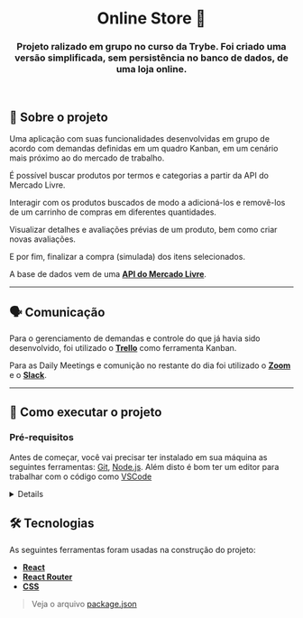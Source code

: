 <h1 align="center">Online Store 🛒</h1>

<h3 align="center">Projeto ralizado em grupo no curso da Trybe. Foi criado uma versão simplificada, sem persistência no banco de dados, de uma loja online.</h3>
<br/>

## 📰 Sobre o projeto

Uma aplicação com suas funcionalidades desenvolvidas em grupo de acordo com demandas definidas em um quadro Kanban, em um cenário mais próximo ao do mercado de trabalho.

É possível buscar produtos por termos e categorias a partir da API do Mercado Livre.

Interagir com os produtos buscados de modo a adicioná-los e removê-los de um carrinho de compras em diferentes quantidades.

Visualizar detalhes e avaliações prévias de um produto, bem como criar novas avaliações.

E por fim, finalizar a compra (simulada) dos itens selecionados.

A base de dados vem de uma **[API do Mercado Livre](https://developers.mercadolivre.com.br/pt_br/api-docs-pt-br)**.

---

## 🗣️ Comunicação
Para o gerenciamento de demandas e controle do que já havia sido desenvolvido, foi utilizado o **[Trello](https://trello.com/)** como ferramenta Kanban.

Para as Daily Meetings e comunição no restante do dia foi utilizado o **[Zoom](https://zoom.us/)** e o **[Slack](https://slack.com/intl/pt-br/)**.

---

## 🚀 Como executar o projeto

### Pré-requisitos

Antes de começar, você vai precisar ter instalado em sua máquina as seguintes ferramentas:
[Git](https://git-scm.com), [Node.js](https://nodejs.org/en/). 
Além disto é bom ter um editor para trabalhar com o código como [VSCode](https://code.visualstudio.com/)
<details>

```bash

# Clone este repositório
git clone git@github.com:kauamaximino/online-store.git

# Acesse a pasta do projeto no terminal/cmd
cd online-store

# Instale as dependências
npm install

# Inicie a aplicação React
npm start

# A aplicação inciará na porta:3000 - acesse http://localhost:3000

# Faça login na aplicação
O app só pode ser acessado por um conjunto de e-mail válido e senha com mais de 6 caracteres.
Ex de credenciais:
- e-mail: teste@teste.com
- senha: teste12

```
</details>

## 🛠 Tecnologias

As seguintes ferramentas foram usadas na construção do projeto:
-  **[React](https://pt-br.reactjs.org/)**
-  **[React Router](https://v5.reactrouter.com/web/guides/quick-start)**
-  **[CSS](https://developer.mozilla.org/pt-BR/docs/Web/CSS)**


> Veja o arquivo [package.json](https://github.com/kauamaximino/online-store/blob/main/package.json)
